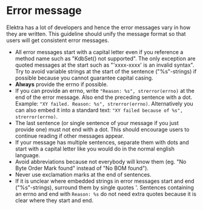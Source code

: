 # Error message

Elektra has a lot of developers and hence the error messages vary in how they are written.
This guideline should unify the message format so that users will get consistent error messages.

- All error messages start with a capital letter even if you reference a method name such as "KdbSet() not supported". The only exception are quoted messages at the start such as "'xxxx-xxxx' is an invalid syntax". Try to avoid variable strings at the start of the sentence ("%s"-strings) if possible because you cannot guarantee capital casing.
- **Always** provide the errno if possible.
- If you can provide an errno, write `"Reason: %s", strerror(errno)` at the end of the error message. Also end the preceding sentence with a dot. Example: `"XY failed. Reason: %s", strerror(errno)`. Alternatively you can also embed it into a standard text: `"XY failed because of %s", strerror(errno)`.
- The last sentence (or single sentence of your message if you just provide one) must not end with a dot. This should encourage users to continue reading
if other messages appear.
- If your message has multiple sentences, separate them with dots and start with a capital letter like you would do in the normal english language.
- Avoid abbreviations because not everybody will know them (eg. "No Byte Order Mark found" instead of "No BOM found").
- Never use exclamation marks at the end of sentences.
- If it is unclear where embedded strings in error messages start and end ("%s"-strings), surround them by single quotes '. Sentences containing an errno and end with `Reason: %s` do not need extra quotes because it is clear where they start and end.